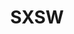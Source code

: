 ---
layout: festival
title: SXSW
description: Austin (USA)
description2: 8-17 MARCH 2019
categories: festivals
photo: Merrick Ales

facebook_url: https://www.facebook.com/SXSWFestival
instagram_url: https://www.instagram.com/sxsw/
twitter_url: https://twitter.com/sxsw

youtubeId: hpmcSwe318g

image: assets/images/sxsw.jpg
---